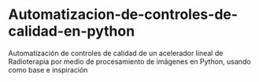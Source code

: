# Automatizacion-de-controles-de-calidad-en-python
Automatización de controles de calidad de un acelerador lineal de Radioterapia por medio de procesamiento de imágenes en Python, usando como base e inspiración
